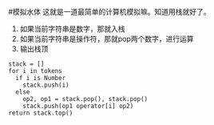 #模拟水体
这就是一道最简单的计算机模拟嘛。知道用栈就好了。
1. 如果当前字符串是数字，那就入栈
2. 如果当前字符串是操作符，那就pop两个数字，进行运算
3. 输出栈顶

```
stack = []
for i in tokens
  if i is Number
    stack.push(i)
  else
    op2, op1 = stack.pop(), stack.pop()
    stack.push(op1 operator[i] op2)
return stack.top()
```
